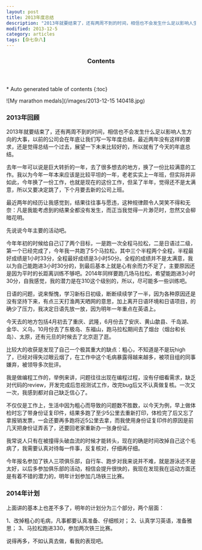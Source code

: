 ```yaml
---
layout: post
title: 2013年度总结
description: "2013年就要结束了，还有两周不到的时间，相信也不会发生什么足以影响人生方向的大事，以前的公司会在年底让我们写一写年度总结，最近两年没有这样的要求，还是觉得总结一个过去，展望一下未来比较好的，所以就有了今天的年底总结。"
modified: 2013-12-5
category: articles
tags: [杂七杂八]
---
```


<section id="table-of-contents" class="toc">
  <header>
    <h3>Contents</h3>
  </header>
<div id="drawer" markdown="1">
*  Auto generated table of contents
{:toc}
</div>
</section><!-- /#table-of-contents -->

![My marathon medals](/images/2013-12-15 140418.jpg)

### 2013年回顾

2013年就要结束了，还有两周不到的时间，相信也不会发生什么足以影响人生方向的大事，以前的公司会在年底让我们写一写年度总结，最近两年没有这样的要求，还是觉得总结一个过去，展望一下未来比较好的，所以就有了今天的年底总结。

去年一年可以说是巨大转折的一年，去了很多想去的地方，换了一份比较满意的工作。我以为今年一年本来应该是比较平坦的一年，老老实实上一年班，但实际并非如此，今年换了一份工作，也就是现在的这份工作，但呆了半年，觉得还不是太满意，所以又要决定跳了，下个月要去新的公司上班。

最近两年的经历让我感觉到，结果往往事与愿违，这种规律颇令人哭笑不得和无奈：凡是我能考虑到的结果全都没有发生，而正当我觉得一片渺茫时，忽然又会柳暗花明。

先说说今年主要的活动吧。

今年年初的时候给自己订了两个目标，一是跑一次全程马拉松，二是日语过二级，第一个已经完成了，今年我一共跑了5个马拉松，其中三个半程两个全程，半程最好成绩是1小时33分，全程最好成绩是3小时50分。全程的成绩并不是太满意，我以为自己能跑进3小时30分的，到最后基本上就是心有余而力不足了，主要原因还是因为平时的长距离训练不够吧。2014年同样要跑几场马拉松，希望能跑进3小时30分，自我感觉，我的潜力是在310这个级别的，所以，尽可能多一些训练吧。

日语的问题，说来惭愧，学习新标日初级，断断续续学了一半，因为各种原因还是没有坚持下来，有点三天打渔两天晒网的意思，加上离开日语环境和日语项目，的确少了压力，我决定日语先放一放，因为明年一年重点在英语上。

今天去的地方包括4月初去了重庆、武隆，6月份去了安庆、黄山歙县、千岛湖、金华、义乌，10月份去了东极岛、东福山，跑马拉松期间去了烟台（烟台和长岛）、太原，还有元旦的时候去了北京逛了逛。

比较大的收获是发现了自己一个极其重大的缺点：粗心，不知道是不是玩high了，已经对得失过眼云烟了，在工作中这个毛病暴露得越来越多，被项目组的同事嫌弃，被领导多次批评。

我是做编程工作的，举例来讲，问题往往出现在编程过程，没有仔细看需求，缺乏对代码的review，开发完成后忽视测试工作，改完bug后又不认真做复核。一次又一次，我感到都对自己缺乏信心了。

不仅仅是工作上，生活中因为粗心而导致的问题数不胜数，以今天为例，早上做体检时忘了带身份证复印件，结果多跑了至少5公里去重新打印，体检完了后又忘了拿报销发票，一会还要再多跑将近5公里去拿，而我使用身份证复印件的原因是前几天把身份证弄丢了，还要回老家重新办一张身份证。

我常说人只有在被撞得头破血流的时候才能转头，现在的确是时间改掉自己这个毛病了，我需要认真对待每一件事，反复核对，仔细再仔细。

今年报名参加了铁人三项俱乐部，自行车、跑步对我来说并不难，就是游泳还不是太好，以后多参加俱乐部的活动，相信会提升很快的，我现在发现我在运动方面还是有着不错的潜力的，明年计划参加几场铁三比赛。

### 2014年计划

上面讲的基本上也差不多了，明年的计划分为三个部分，两个层面：

1、改掉粗心的毛病，凡事都要认真准备、仔细核对；
2、认真学习英语，准备雅思；
3、马拉松跑进330，参加两次铁三比赛。

说得再多，不如认真去做，看我的表现吧。



